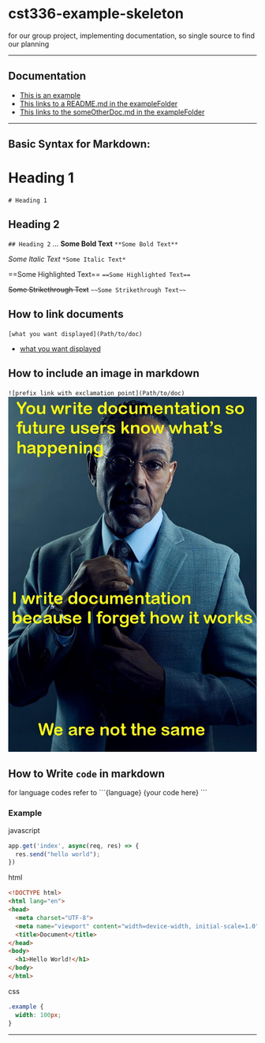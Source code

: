 # cst336-example-skeleton
for our group project, implementing documentation, so single source to find our planning

---
## Documentation
- [This is an example](/docs/example.md)
- [This links to a README.md in the exampleFolder](/docs/exampleFolder/)
- [This links to the someOtherDoc.md in the exampleFolder](/docs/exampleFolder/someOtherDoc.md)

---
## Basic Syntax for Markdown:
# Heading 1
`# Heading 1`
## Heading 2
`## Heading 2`
...
**Some Bold Text**
`**Some Bold Text**`

*Some Italic Text*
`*Some Italic Text*`

==Some Highlighted Text==
`==Some Highlighted Text==`

~~Some Strikethrough Text~~
`~~Some Strikethrough Text~~`

## How to link documents
`[what you want displayed](Path/to/doc)`
- [what you want displayed](/docs/example.md)

## How to include an image in markdown
`![prefix link with exclamation point](Path/to/doc)`
![prefixed with exclamation](/docs/img/exampleImage.jpeg)

## How to Write `code` in markdown
for language codes refer to 
\`\`\`{language}
{your code here}
\`\`\`

### Example
javascript
```js
app.get('index', async(req, res) => {
  res.send("hello world");
})
```
html
```html
<!DOCTYPE html>
<html lang="en">
<head>
  <meta charset="UTF-8">
  <meta name="viewport" content="width=device-width, initial-scale=1.0">
  <title>Document</title>
</head>
<body>
  <h1>Hello World!</h1>
</body>
</html>

```
css
```css
.example {
  width: 100px;
}
```



---